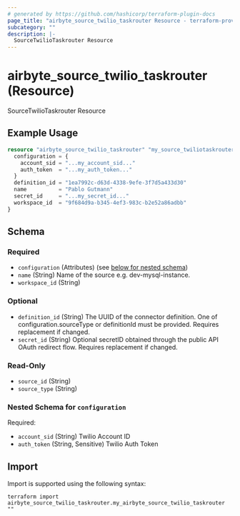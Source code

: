 ```yaml
---
# generated by https://github.com/hashicorp/terraform-plugin-docs
page_title: "airbyte_source_twilio_taskrouter Resource - terraform-provider-airbyte"
subcategory: ""
description: |-
  SourceTwilioTaskrouter Resource
---
```


# airbyte_source_twilio_taskrouter (Resource)

SourceTwilioTaskrouter Resource

## Example Usage

```terraform
resource "airbyte_source_twilio_taskrouter" "my_source_twiliotaskrouter" {
  configuration = {
    account_sid = "...my_account_sid..."
    auth_token  = "...my_auth_token..."
  }
  definition_id = "1ea7992c-d63d-4338-9efe-3f7d5a433d30"
  name          = "Pablo Gutmann"
  secret_id     = "...my_secret_id..."
  workspace_id  = "9f684d9a-b345-4ef3-983c-b2e52a86adbb"
}
```

<!-- schema generated by tfplugindocs -->
## Schema

### Required

- `configuration` (Attributes) (see [below for nested schema](#nestedatt--configuration))
- `name` (String) Name of the source e.g. dev-mysql-instance.
- `workspace_id` (String)

### Optional

- `definition_id` (String) The UUID of the connector definition. One of configuration.sourceType or definitionId must be provided. Requires replacement if changed.
- `secret_id` (String) Optional secretID obtained through the public API OAuth redirect flow. Requires replacement if changed.

### Read-Only

- `source_id` (String)
- `source_type` (String)

<a id="nestedatt--configuration"></a>
### Nested Schema for `configuration`

Required:

- `account_sid` (String) Twilio Account ID
- `auth_token` (String, Sensitive) Twilio Auth Token

## Import

Import is supported using the following syntax:

```shell
terraform import airbyte_source_twilio_taskrouter.my_airbyte_source_twilio_taskrouter ""
```
